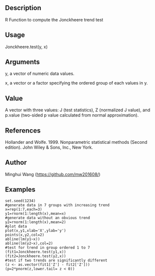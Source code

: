 ## Description

R Function to compute the Jonckheere trend test

## Usage

Jonckheere.test(y, x)

## Arguments

y, a vector of numeric data values.

x, a vector or a factor specifying the ordered group of each values in y.

## Value

A vector with three values: J (test statistics), Z (normalized J value), and p.value (two-sided p value calculated from normal approximation).

## References

Hollander and Wolfe. 1999. Nonparametric statistical methods (Second edition). John Wiley & Sons, Inc., New York.

## Author

Minghui Wang (https://github.com/mw201608/)

## Examples
```
set.seed(1234)
#generate data in 7 groups with increasing trend
x=rep(1:7,each=3)
y1=rnorm(1:length(x),mean=x)
#generate data without an obvious trend
y2=rnorm(1:length(x),mean=2)
#plot data
plot(x,y1,xlab='X',ylab='y')
points(x,y2,col=2)
abline(lm(y1~x))
abline(lm(y2~x),col=2)
#test for trend in group ordered 1 to 7
(fit1=Jonckheere.test(y1,x))
(fit2=Jonckheere.test(y2,x))
#test if two trends are significantly different
(z <- as.vector(fit1['Z'] - fit2['Z']))
(p=2*pnorm(z,lower.tail= z < 0))
```
